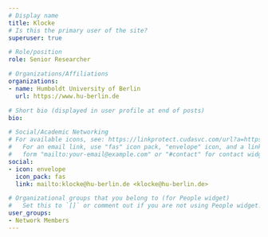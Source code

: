```yaml
---
# Display name
title: Klocke
# Is this the primary user of the site?
superuser: true

# Role/position
role: Senior Researcher

# Organizations/Affiliations
organizations:
- name: Humboldt University of Berlin
  url: https://www.hu-berlin.de

# Short bio (displayed in user profile at end of posts)
bio: 

# Social/Academic Networking
# For available icons, see: https://linkprotect.cudasvc.com/url?a=https%3a%2f%2fsourcethemes.com%2facademic%2fdocs%2fpage-builder%2f%23icons&c=E,1,03Q55I8O6D-V-MsaI5i3Th7UvGHpRVj6l4dANOBXiQaBRckWF-Uxi40d1B8mh5T88rS8FWL6R2UVO5-e4mDAmzVU5C2FJcU0kEkb6Qi2tyc,&typo=1
#   For an email link, use "fas" icon pack, "envelope" icon, and a link in the
#   form "mailto:your-email@example.com" or "#contact" for contact widget.
social:
- icon: envelope
  icon_pack: fas
  link: mailto:klocke@hu-berlin.de <klocke@hu-berlin.de>

# Organizational groups that you belong to (for People widget)
#   Set this to `[]` or comment out if you are not using People widget.
user_groups:
- Network Members
---
```

